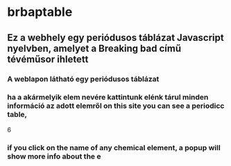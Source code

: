 # brbaptable

## Ez a webhely egy periódusos táblázat Javascript nyelvben, amelyet a Breaking bad című tévéműsor ihletett

### A weblapon látható egy periódusos táblázat 
### ha a akármelyik elem nevére kattintunk elénk tárul minden információ az adott elemről on this site you can see a periodicc table,
6
### if you click on the name of any chemical element, a popup will show more info about the e
